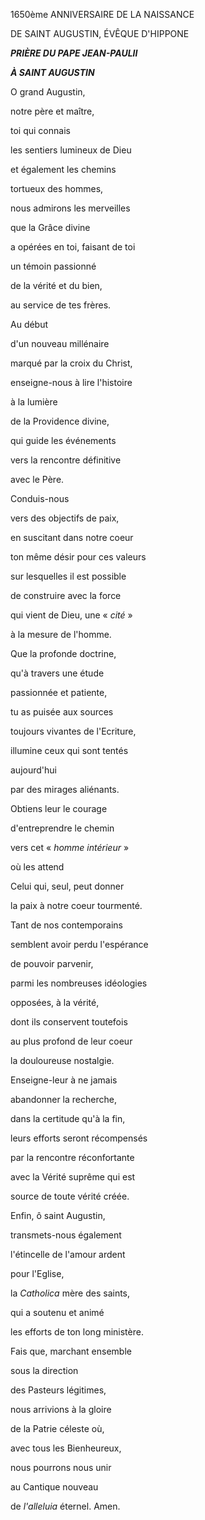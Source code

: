 1650ème ANNIVERSAIRE DE LA NAISSANCE

DE SAINT AUGUSTIN, ÉVÊQUE D'HIPPONE

***PRIÈRE DU PAPE JEAN-PAUL******II***

***À SAINT AUGUSTIN***

O grand Augustin,

notre père et maître,

toi qui connais

les sentiers lumineux de Dieu

et également les chemins

tortueux des hommes,

nous admirons les merveilles

que la Grâce divine

a opérées en toi, faisant de toi

un témoin passionné

de la vérité et du bien,

au service de tes frères.

Au début

d'un nouveau millénaire

marqué par la croix du Christ,

enseigne-nous à lire l'histoire

à la lumière

de la Providence divine,

qui guide les événements

vers la rencontre définitive

avec le Père.

Conduis-nous

vers des objectifs de paix,

en suscitant dans notre coeur

ton même désir pour ces valeurs

sur lesquelles il est possible

de construire avec la force

qui vient de Dieu, une « *cité* »

à la mesure de l'homme.

Que la profonde doctrine,

qu'à travers une étude

passionnée et patiente,

tu as puisée aux sources

toujours vivantes de l'Ecriture,

illumine ceux qui sont tentés

aujourd'hui

par des mirages aliénants.

Obtiens leur le courage

d'entreprendre le chemin

vers cet « *homme intérieur* »

où les attend

Celui qui, seul, peut donner

la paix à notre coeur tourmenté.

Tant de nos contemporains

semblent avoir perdu l'espérance

de pouvoir parvenir,

parmi les nombreuses idéologies

opposées, à la vérité,

dont ils conservent toutefois

au plus profond de leur coeur

la douloureuse nostalgie.

Enseigne-leur à ne jamais

abandonner la recherche,

dans la certitude qu'à la fin,

leurs efforts seront récompensés

par la rencontre réconfortante

avec la Vérité suprême qui est

source de toute vérité créée.

Enfin, ô saint Augustin,

transmets-nous également

l'étincelle de l'amour ardent

pour l'Eglise,

la *Catholica* mère des saints,

qui a soutenu et animé

les efforts de ton long ministère.

Fais que, marchant ensemble

sous la direction

des Pasteurs légitimes,

nous arrivions à la gloire

de la Patrie céleste où,

avec tous les Bienheureux,

nous pourrons nous unir

au Cantique nouveau

de *l'alleluia* éternel. Amen.